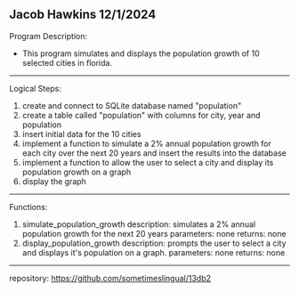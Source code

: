 Jacob Hawkins
12/1/2024
----
Program Description:
- This program simulates and displays the population growth of 10 selected cities in florida.
----
Logical Steps:
1. create and connect to SQLite database named "population"
2. create a table called "population" with columns for city, year and population
3. insert initial data for the 10 cities
4. implement a function to simulate a 2% annual population growth for each city over the next 20 years and insert the results into the database
5. implement a function to allow the user to select a city and display its population growth on a graph
6. display the graph
----
Functions:
1. simulate_population_growth
	description: simulates a 2% annual population growth for the next 20 years
	parameters: none
	returns: none
2. display_population_growth
	description: prompts the user to select a city and displays it's population on a graph.
	parameters: none
	returns: none
----
repository:
https://github.com/sometimeslingual/13db2
